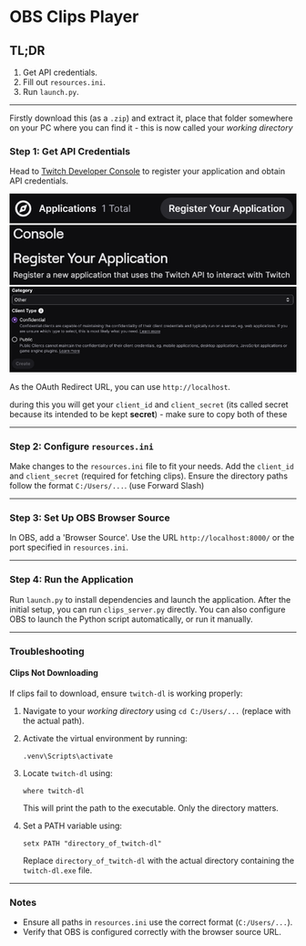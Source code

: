 # OBS Clips Player

## TL;DR
1. Get API credentials.
2. Fill out `resources.ini`.
3. Run `launch.py`.

---

Firstly download this (as a `.zip`) and extract it, place that folder somewhere on your PC where you can find it - this is now called your _working directory_

### Step 1: Get API Credentials
Head to [Twitch Developer Console](https://dev.twitch.tv/console) to register your application and obtain API credentials.

![Register App](./resources/registerApp.png)  
![Register](./resources/register.png)  
![Create App](./resources/createApp.png)  

As the OAuth Redirect URL, you can use `http://localhost`.

during this you will get your `client_id` and `client_secret` (its called secret because its intended to be kept **secret**) - make sure to copy both of these

---

### Step 2: Configure `resources.ini`
Make changes to the `resources.ini` file to fit your needs. Add the `client_id` and `client_secret` (required for fetching clips). Ensure the directory paths follow the format `C:/Users/...`. (use Forward Slash)

---

### Step 3: Set Up OBS Browser Source
In OBS, add a 'Browser Source'. Use the URL `http://localhost:8000/` or the port specified in `resources.ini`.

---

### Step 4: Run the Application
Run `launch.py` to install dependencies and launch the application. After the initial setup, you can run `clips_server.py` directly. You can also configure OBS to launch the Python script automatically, or run it manually.

---

### Troubleshooting
#### Clips Not Downloading
If clips fail to download, ensure `twitch-dl` is working properly:
1. Navigate to your _working directory_ using `cd C:/Users/...` (replace with the actual path).
2. Activate the virtual environment by running:
   ```
   .venv\Scripts\activate
   ```
3. Locate `twitch-dl` using:
   ```
   where twitch-dl
   ```
   This will print the path to the executable. Only the directory matters.

4. Set a PATH variable using:
   ```
   setx PATH "directory_of_twitch-dl"
   ```
   Replace `directory_of_twitch-dl` with the actual directory containing the `twitch-dl.exe` file.

---

### Notes
- Ensure all paths in `resources.ini` use the correct format (`C:/Users/...`).
- Verify that OBS is configured correctly with the browser source URL.
